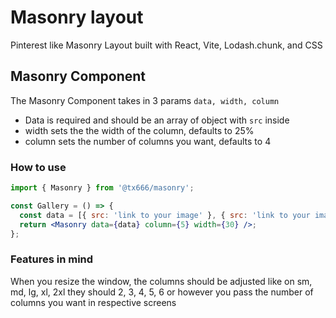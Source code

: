 # Masonry layout

Pinterest like Masonry Layout built with React, Vite, Lodash.chunk, and CSS

## Masonry Component

The Masonry Component takes in 3 params `data, width, column`

- Data is required and should be an array of object with `src` inside
- width sets the the width of the column, defaults to 25%
- column sets the number of columns you want, defaults to 4

### How to use

```jsx
import { Masonry } from '@tx666/masonry';

const Gallery = () => {
  const data = [{ src: 'link to your image' }, { src: 'link to your image' }];
  return <Masonry data={data} column={5} width={30} />;
};
```

### Features in mind

When you resize the window, the columns should be adjusted like on sm, md, lg, xl, 2xl they should 2, 3, 4, 5, 6 or however you pass the number of columns you want in respective screens

